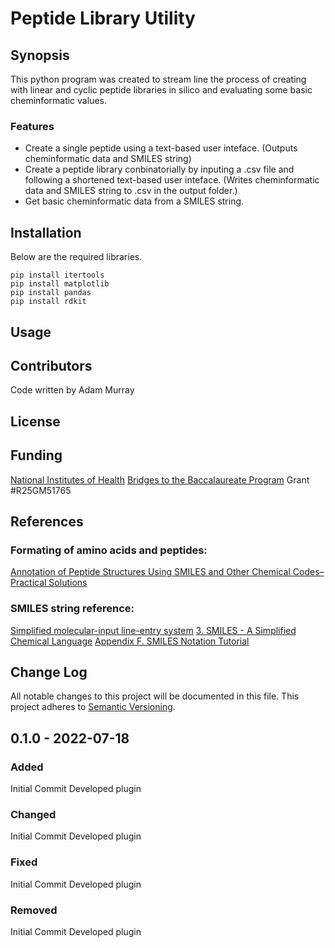 # Peptide Library Utility
## Synopsis
This python program was created to stream line the process of creating with linear and cyclic peptide libraries in silico and evaluating some basic cheminformatic values.

### Features
- Create a single peptide using a text-based user inteface. (Outputs cheminformatic data and SMILES string)
- Create a peptide library conbinatorially by inputing a .csv file and following a shortened text-based user inteface. (Writes cheminformatic data and SMILES string to .csv in the output folder.)
- Get basic cheminformatic data from a SMILES string.

## Installation
Below are the required libraries.
```
pip install itertools
pip install matplotlib
pip install pandas
pip install rdkit
```

## Usage

## Contributors
Code written by Adam Murray

## License

## Funding
[National Institutes of Health](https://www.nih.gov/)
[Bridges to the Baccalaureate Program](https://access.ucsc.edu/)
Grant #R25GM51765

## References
### Formating of amino acids and peptides:
[Annotation of Peptide Structures Using SMILES and Other Chemical Codes–Practical Solutions](https://www.ncbi.nlm.nih.gov/pmc/articles/PMC6149970/)

### SMILES string reference:
[Simplified molecular-input line-entry system](https://en.wikipedia.org/wiki/Simplified_molecular-input_line-entry_system)
[3. SMILES - A Simplified Chemical Language](https://www.daylight.com/dayhtml/doc/theory/theory.smiles.html)
[Appendix F. SMILES Notation Tutorial](https://www.epa.gov/sites/default/files/2015-05/documents/appendf.pdf)

## Change Log
All notable changes to this project will be documented in this file. This project adheres to [Semantic Versioning](https://semver.org/).

## 0.1.0 - 2022-07-18
### Added
Initial Commit
Developed plugin
### Changed
Initial Commit
Developed plugin
### Fixed
Initial Commit
Developed plugin
### Removed
Initial Commit
Developed plugin
